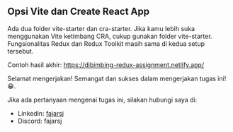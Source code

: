 ## Opsi Vite dan Create React App

Ada dua folder vite-starter dan cra-starter. Jika kamu lebih suka menggunakan Vite ketimbang CRA, cukup gunakan folder vite-starter. Fungsionalitas Redux dan Redux Toolkit masih sama di kedua setup tersebut.

Contoh hasil akhir: https://dibimbing-redux-assignment.netlify.app/

Selamat mengerjakan! Semangat dan sukses dalam mengerjakan tugas ini! 😁.

Jika ada pertanyaan mengenai tugas ini, silakan hubungi saya di:

- Linkedin: [fajarsj](https://www.linkedin.com/in/fajarsj/)
- Discord: fajarsj
